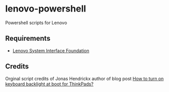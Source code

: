 # lenovo-powershell
Powershell scripts for Lenovo

## Requirements
- [Lenovo System Interface Foundation](https://pcsupport.lenovo.com/es/es/downloads/ds105970-lenovo-system-interface-foundation-for-windows-10-32-bit-64-bit-thinkpad-thinkcentre-ideapad-ideacentre-thinkstation)

## Credits
Orginal script credits of Jonas Hendrickx author of blog post [How to turn on keyboard backlight at boot for ThinkPads?](https://www.jonashendrickx.com/2021/03/16/how-to-turn-on-keyboard-backlight-at-boot-for-thinkpads/)

